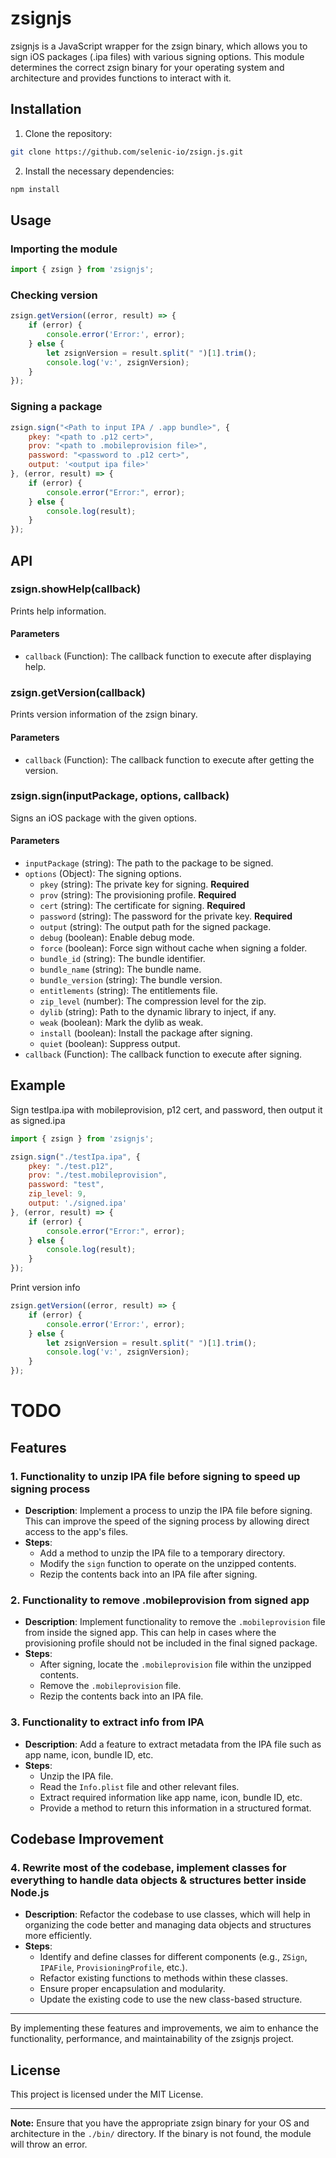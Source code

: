 # zsignjs

zsignjs is a JavaScript wrapper for the zsign binary, which allows you to sign iOS packages (.ipa files) with various signing options. This module determines the correct zsign binary for your operating system and architecture and provides functions to interact with it.

## Installation

1. Clone the repository:

```bash
git clone https://github.com/selenic-io/zsign.js.git
```

2. Install the necessary dependencies:

```bash
npm install
```

## Usage

### Importing the module

```javascript
import { zsign } from 'zsignjs';
```

### Checking version

```javascript
zsign.getVersion((error, result) => {
    if (error) {
        console.error('Error:', error);
    } else {
        let zsignVersion = result.split(" ")[1].trim();
        console.log('v:', zsignVersion);
    }
});
```

### Signing a package

```javascript
zsign.sign("<Path to input IPA / .app bundle>", {
    pkey: "<path to .p12 cert>",
    prov: "<path to .mobileprovision file>",
    password: "<password to .p12 cert>",
    output: '<output ipa file>'
}, (error, result) => {
    if (error) {
        console.error("Error:", error);
    } else {
        console.log(result);
    }
});
```

## API

### zsign.showHelp(callback)

Prints help information.

#### Parameters
- `callback` (Function): The callback function to execute after displaying help.

### zsign.getVersion(callback)

Prints version information of the zsign binary.

#### Parameters
- `callback` (Function): The callback function to execute after getting the version.

### zsign.sign(inputPackage, options, callback)

Signs an iOS package with the given options.

#### Parameters
- `inputPackage` (string): The path to the package to be signed.
- `options` (Object): The signing options.
  - `pkey` (string): The private key for signing. **Required**
  - `prov` (string): The provisioning profile. **Required**
  - `cert` (string): The certificate for signing. **Required**
  - `password` (string): The password for the private key. **Required**
  - `output` (string): The output path for the signed package.
  - `debug` (boolean): Enable debug mode.
  - `force` (boolean): Force sign without cache when signing a folder.
  - `bundle_id` (string): The bundle identifier.
  - `bundle_name` (string): The bundle name.
  - `bundle_version` (string): The bundle version.
  - `entitlements` (string): The entitlements file.
  - `zip_level` (number): The compression level for the zip.
  - `dylib` (string): Path to the dynamic library to inject, if any.
  - `weak` (boolean): Mark the dylib as weak.
  - `install` (boolean): Install the package after signing.
  - `quiet` (boolean): Suppress output.
- `callback` (Function): The callback function to execute after signing.

## Example

Sign testIpa.ipa with mobileprovision, p12 cert, and password, then output it as signed.ipa

```javascript
import { zsign } from 'zsignjs';

zsign.sign("./testIpa.ipa", {
    pkey: "./test.p12",
    prov: "./test.mobileprovision",
    password: "test",
    zip_level: 9,
    output: './signed.ipa'
}, (error, result) => {
    if (error) {
        console.error("Error:", error);
    } else {
        console.log(result);
    }
});
```

Print version info

```javascript
zsign.getVersion((error, result) => {
    if (error) {
        console.error('Error:', error);
    } else {
        let zsignVersion = result.split(" ")[1].trim();
        console.log('v:', zsignVersion);
    }
});
```

# TODO

## Features

### 1. Functionality to unzip IPA file before signing to speed up signing process
- **Description**: Implement a process to unzip the IPA file before signing. This can improve the speed of the signing process by allowing direct access to the app's files.
- **Steps**:
  - Add a method to unzip the IPA file to a temporary directory.
  - Modify the `sign` function to operate on the unzipped contents.
  - Rezip the contents back into an IPA file after signing.

### 2. Functionality to remove .mobileprovision from signed app
- **Description**: Implement functionality to remove the `.mobileprovision` file from inside the signed app. This can help in cases where the provisioning profile should not be included in the final signed package.
- **Steps**:
  - After signing, locate the `.mobileprovision` file within the unzipped contents.
  - Remove the `.mobileprovision` file.
  - Rezip the contents back into an IPA file.

### 3. Functionality to extract info from IPA
- **Description**: Add a feature to extract metadata from the IPA file such as app name, icon, bundle ID, etc.
- **Steps**:
  - Unzip the IPA file.
  - Read the `Info.plist` file and other relevant files.
  - Extract required information like app name, icon, bundle ID, etc.
  - Provide a method to return this information in a structured format.

## Codebase Improvement

### 4. Rewrite most of the codebase, implement classes for everything to handle data objects & structures better inside Node.js
- **Description**: Refactor the codebase to use classes, which will help in organizing the code better and managing data objects and structures more efficiently.
- **Steps**:
  - Identify and define classes for different components (e.g., `ZSign`, `IPAFile`, `ProvisioningProfile`, etc.).
  - Refactor existing functions to methods within these classes.
  - Ensure proper encapsulation and modularity.
  - Update the existing code to use the new class-based structure.

---

By implementing these features and improvements, we aim to enhance the functionality, performance, and maintainability of the zsignjs project.

## License

This project is licensed under the MIT License.

---

**Note:** Ensure that you have the appropriate zsign binary for your OS and architecture in the `./bin/` directory. If the binary is not found, the module will throw an error.
